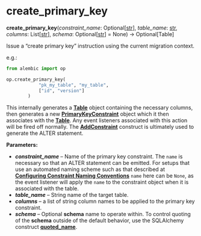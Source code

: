 # create_primary_key

**create_primary_key**(*constraint_name*:  Optional\[[str]\], *table_name*:  [str], *columns*:  List\[[str]\], *schema*:  Optional\[[str]\] = None) → Optional\[Table\]

[str]: https://docs.python.org/3/library/stdtypes.html#str
[Table]: https://docs.sqlalchemy.org/en/14/core/metadata.html#sqlalchemy.schema.Table
[PrimaryKeyConstraint]: https://docs.sqlalchemy.org/en/14/core/constraints.html#sqlalchemy.schema.PrimaryKeyConstraint
[AddConstraint]: https://docs.sqlalchemy.org/en/14/core/ddl.html#sqlalchemy.schema.AddConstraint
[Configuring Constraint Naming Conventions]: https://docs.sqlalchemy.org/en/14/core/constraints.html#constraint-naming-conventions
[quoted_name]: https://docs.sqlalchemy.org/en/14/core/sqlelement.html#sqlalchemy.sql.expression.quoted_name

Issue a “create primary key” instruction using the current migration context.

e.g.:

```python
from alembic import op

op.create_primary_key(
            "pk_my_table", "my_table",
            ["id", "version"]
        )
```

This internally generates a **[Table]** object containing the necessary columns, then generates a new **[PrimaryKeyConstraint]** object which it then associates with the **[Table]**. Any event listeners associated with this action will be fired off normally. The **[AddConstraint]** construct is ultimately used to generate the ALTER statement.

**Parameters:**

* ***constraint_name*** – Name of the primary key constraint. The `name` is necessary so that an ALTER statement can be emitted. For setups that use an automated naming scheme such as that described at **[Configuring Constraint Naming Conventions]** `name` here can be `None`, as the event listener will apply the `name` to the constraint object when it is associated with the table.
* ***table_name*** – String name of the target table.
* ***columns*** – a list of string column names to be applied to the primary key constraint.
* ***schema*** – Optional **schema** name to operate within. To control quoting of the **schema** outside of the default behavior, use the SQLAlchemy construct **[quoted_name]**.
